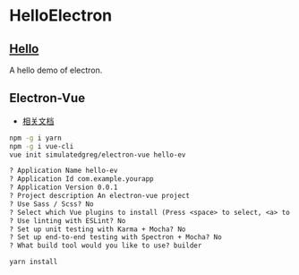 # HelloElectron

## [Hello](./hello)

A hello demo of electron.

## Electron-Vue

- [相关文档](https://simulatedgreg.gitbooks.io/electron-vue/content/cn/)

```bash
npm -g i yarn
npm -g i vue-cli
vue init simulatedgreg/electron-vue hello-ev
```

```txt
? Application Name hello-ev
? Application Id com.example.yourapp
? Application Version 0.0.1
? Project description An electron-vue project
? Use Sass / Scss? No
? Select which Vue plugins to install (Press <space> to select, <a> to toggle all, <i> to invert selection)axios, vue-electron, vue-router, vuex, vuex-electron
? Use linting with ESLint? No
? Set up unit testing with Karma + Mocha? No
? Set up end-to-end testing with Spectron + Mocha? No
? What build tool would you like to use? builder
```

```bash
yarn install
```
